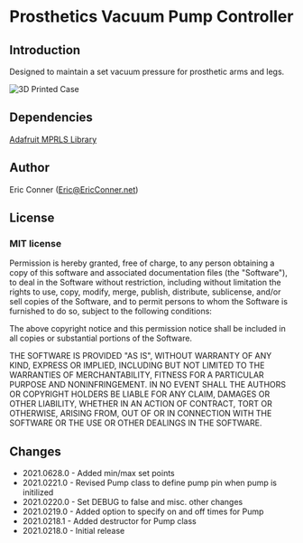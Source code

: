 # Prosthetics Vacuum Pump Controller

## Introduction

Designed to maintain a set vacuum pressure for prosthetic arms and legs.

![3D Printed Case](/Case/Case.png)

## Dependencies

[Adafruit MPRLS Library](https://github.com/adafruit/Adafruit_MPRLS)

## Author

Eric Conner (Eric@EricConner.net)

## License

### MIT license

Permission is hereby granted, free of charge, to any person obtaining a copy of this software and associated documentation files (the "Software"), to deal in the Software without restriction, including without limitation the rights to use, copy, modify, merge, publish, distribute, sublicense, and/or sell copies of the Software, and to permit persons to whom the Software is furnished to do so, subject to the following conditions:

The above copyright notice and this permission notice shall be included in all copies or substantial portions of the Software.

THE SOFTWARE IS PROVIDED "AS IS", WITHOUT WARRANTY OF ANY KIND, EXPRESS OR IMPLIED, INCLUDING BUT NOT LIMITED TO THE WARRANTIES OF MERCHANTABILITY, FITNESS FOR A PARTICULAR PURPOSE AND NONINFRINGEMENT. IN NO EVENT SHALL THE AUTHORS OR COPYRIGHT HOLDERS BE LIABLE FOR ANY CLAIM, DAMAGES OR OTHER LIABILITY, WHETHER IN AN ACTION OF CONTRACT, TORT OR OTHERWISE, ARISING FROM, OUT OF OR IN CONNECTION WITH THE SOFTWARE OR THE USE OR OTHER DEALINGS IN THE SOFTWARE.

## Changes

- 2021.0628.0 - Added min/max set points
- 2021.0221.0 - Revised Pump class to define pump pin when pump is initilized
- 2021.0220.0 - Set DEBUG to false and misc. other changes
- 2021.0219.0 - Added option to specify on and off times for Pump
- 2021.0218.1 - Added destructor for Pump class
- 2021.0218.0 - Initial release
